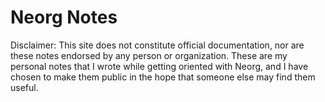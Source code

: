 # Neorg Notes

Disclaimer: This site does not constitute official documentation, nor are these notes endorsed by any person or organization. These are my personal notes that I wrote while getting oriented with Neorg, and I have chosen to make them public in the hope that someone else may find them useful.